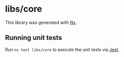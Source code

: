 # libs/core

This library was generated with [Nx](https://nx.dev).

## Running unit tests

Run `nx test libs/core` to execute the unit tests via [Jest](https://jestjs.io).
